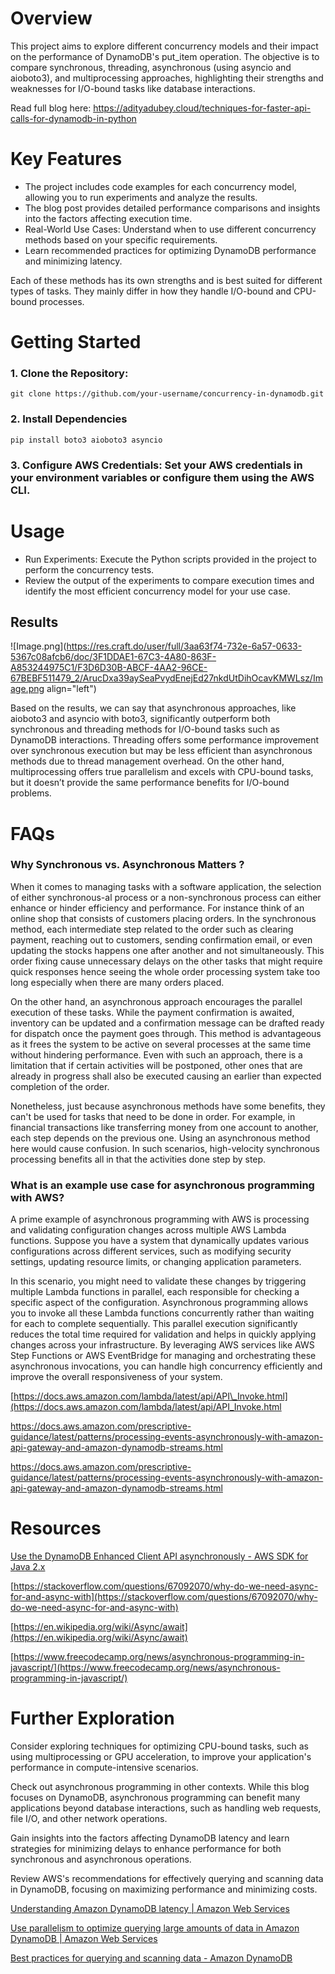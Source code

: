 # Overview

This project aims to explore different concurrency models and their impact on the performance of DynamoDB's put_item operation. The objective is to compare synchronous, threading, asynchronous (using asyncio and aioboto3), and multiprocessing approaches, highlighting their strengths and weaknesses for I/O-bound tasks like database interactions.

Read full blog here: https://adityadubey.cloud/techniques-for-faster-api-calls-for-dynamodb-in-python

# Key Features

- The project includes code examples for each concurrency model, allowing you to run experiments and analyze the results.
- The blog post provides detailed performance comparisons and insights into the factors affecting execution time.
- Real-World Use Cases: Understand when to use different concurrency methods based on your specific requirements.
- Learn recommended practices for optimizing DynamoDB performance and minimizing latency.
    
Each of these methods has its own strengths and is best suited for different types of tasks. They mainly differ in how they handle I/O-bound and CPU-bound processes.


# Getting Started

### 1. Clone the Repository:
```
git clone https://github.com/your-username/concurrency-in-dynamodb.git
```

### 2. Install Dependencies
```
pip install boto3 aioboto3 asyncio
```

### 3. Configure AWS Credentials: Set your AWS credentials in your environment variables or configure them using the AWS CLI.


# Usage

- Run Experiments: Execute the Python scripts provided in the project to perform the concurrency tests.
- Review the output of the experiments to compare execution times and identify the most efficient concurrency model for your use case.

## Results

![Image.png](https://res.craft.do/user/full/3aa63f74-732e-6a57-0633-5367c08afcb6/doc/3F1DDAE1-67C3-4A80-863F-A853244975C1/F3D6D30B-ABCF-4AA2-96CE-67BEBF511479_2/ArucDxa39aySeaPvydEnejEd27nkdUtDihOcavKMWLsz/Image.png align="left")

Based on the results, we can say that asynchronous approaches, like aioboto3 and asyncio with boto3, significantly outperform both synchronous and threading methods for I/O-bound tasks such as DynamoDB interactions. Threading offers some performance improvement over synchronous execution but may be less efficient than asynchronous methods due to thread management overhead. On the other hand, multiprocessing offers true parallelism and excels with CPU-bound tasks, but it doesn’t provide the same performance benefits for I/O-bound problems.

# FAQs

### **Why Synchronous vs. Asynchronous Matters ?**

When it comes to managing tasks with a software application, the selection of either synchronous-al process or a non-synchronous process can either enhance or hinder efficiency and performance. For instance think of an online shop that consists of customers placing orders. In the synchronous method, each intermediate step related to the order such as clearing payment, reaching out to customers, sending confirmation email, or even updating the stocks happens one after another and not simultaneously. This order fixing cause unnecessary delays on the other tasks that might require quick responses hence seeing the whole order processing system take too long especially when there are many orders placed.

On the other hand, an asynchronous approach encourages the parallel execution of these tasks. While the payment confirmation is awaited, inventory can be updated and a confirmation message can be drafted ready for dispatch once the payment goes through. This method is advantageous as it frees the system to be active on several processes at the same time without hindering performance. Even with such an approach, there is a limitation that if certain activities will be postponed, other ones that are already in progress shall also be executed causing an earlier than expected completion of the order.

Nonetheless, just because asynchronous methods have some benefits, they can't be used for tasks that need to be done in order. For example, in financial transactions like transferring money from one account to another, each step depends on the previous one. Using an asynchronous method here would cause confusion. In such scenarios, high-velocity synchronous processing benefits all in that the activities done step by step.

### What is an example use case for asynchronous programming with AWS?

A prime example of asynchronous programming with AWS is processing and validating configuration changes across multiple AWS Lambda functions. Suppose you have a system that dynamically updates various configurations across different services, such as modifying security settings, updating resource limits, or changing application parameters.

In this scenario, you might need to validate these changes by triggering multiple Lambda functions in parallel, each responsible for checking a specific aspect of the configuration. Asynchronous programming allows you to invoke all these Lambda functions concurrently rather than waiting for each to complete sequentially. This parallel execution significantly reduces the total time required for validation and helps in quickly applying changes across your infrastructure. By leveraging AWS services like AWS Step Functions or AWS EventBridge for managing and orchestrating these asynchronous invocations, you can handle high concurrency efficiently and improve the overall responsiveness of your system.

[https://docs.aws.amazon.com/lambda/latest/api/API\_Invoke.html](https://docs.aws.amazon.com/lambda/latest/api/API_Invoke.html

https://docs.aws.amazon.com/prescriptive-guidance/latest/patterns/processing-events-asynchronously-with-amazon-api-gateway-and-amazon-dynamodb-streams.html

https://docs.aws.amazon.com/prescriptive-guidance/latest/patterns/processing-events-asynchronously-with-amazon-api-gateway-and-amazon-dynamodb-streams.html

# Resources

[Use the DynamoDB Enhanced Client API asynchronously - AWS SDK for Java 2.x](https://docs.aws.amazon.com/sdk-for-java/latest/developer-guide/ddb-en-client-async.html#:~:text=If%20your%20application%20requires%20non,you%20can%20use%20the%20DynamoDbEnhancedAsyncClient%20.)

[https://stackoverflow.com/questions/67092070/why-do-we-need-async-for-and-async-with](https://stackoverflow.com/questions/67092070/why-do-we-need-async-for-and-async-with)

[https://en.wikipedia.org/wiki/Async/await](https://en.wikipedia.org/wiki/Async/await)

[https://www.freecodecamp.org/news/asynchronous-programming-in-javascript/](https://www.freecodecamp.org/news/asynchronous-programming-in-javascript/)

# **Further Exploration**

Consider exploring techniques for optimizing CPU-bound tasks, such as using multiprocessing or GPU acceleration, to improve your application's performance in compute-intensive scenarios.

Check out asynchronous programming in other contexts. While this blog focuses on DynamoDB, asynchronous programming can benefit many applications beyond database interactions, such as handling web requests, file I/O, and other network operations.

Gain insights into the factors affecting DynamoDB latency and learn strategies for minimizing delays to enhance performance for both synchronous and asynchronous operations.

Review AWS's recommendations for effectively querying and scanning data in DynamoDB, focusing on maximizing performance and minimizing costs.

[Understanding Amazon DynamoDB latency | Amazon Web Services](https://aws.amazon.com/blogs/database/understanding-amazon-dynamodb-latency/)

[Use parallelism to optimize querying large amounts of data in Amazon DynamoDB | Amazon Web Services](https://aws.amazon.com/blogs/database/use-parallelism-to-optimize-querying-large-amounts-of-data-in-amazon-dynamodb/)

[Best practices for querying and scanning data - Amazon DynamoDB](https://docs.aws.amazon.com/amazondynamodb/latest/developerguide/bp-query-scan.html)